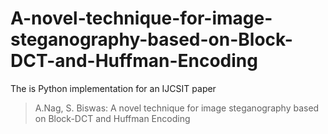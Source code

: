 # A-novel-technique-for-image-steganography-based-on-Block-DCT-and-Huffman-Encoding
The is Python implementation for an IJCSIT paper 
> A.Nag, S. Biswas: A novel technique for image steganography based on Block-DCT and Huffman Encoding

